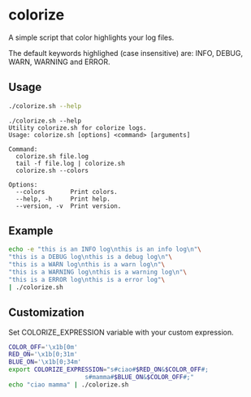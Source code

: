# colorize
A simple script that color highlights your log files.

The default keywords highlighed (case insensitive) are: INFO, DEBUG, WARN, WARNING and ERROR.

## Usage
```bash
./colorize.sh --help
```
```
./colorize.sh --help
Utility colorize.sh for colorize logs.
Usage: colorize.sh [options] <command> [arguments]

Command:
  colorize.sh file.log
  tail -f file.log | colorize.sh
  colorize.sh --colors

Options:
  --colors       Print colors.
  --help, -h     Print help.
  --version, -v  Print version.
```

## Example
```bash
echo -e "this is an INFO log\nthis is an info log\n"\
"this is a DEBUG log\nthis is a debug log\n"\
"this is a WARN log\nthis is a warn log\n"\
"this is a WARNING log\nthis is a warning log\n"\
"this is a ERROR log\nthis is a error log"\
| ./colorize.sh
```

## Customization
Set COLORIZE_EXPRESSION variable with your custom expression.
```bash
COLOR_OFF='\x1b[0m'
RED_ON='\x1b[0;31m'
BLUE_ON='\x1b[0;34m' 
export COLORIZE_EXPRESSION="s#ciao#$RED_ON&$COLOR_OFF#;
                     s#mamma#$BLUE_ON&$COLOR_OFF#;"
echo "ciao mamma" | ./colorize.sh
```

